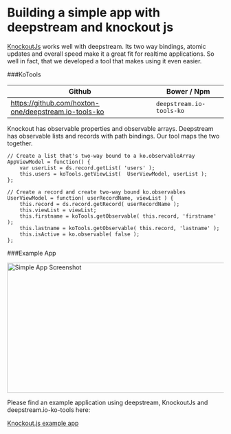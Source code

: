 Building a simple app with deepstream and knockout js
=====================================================
[KnockoutJs](http://knockoutjs.com/) works well with deepstream. Its two way bindings, atomic updates and overall speed make it a great fit for realtime applications. So well in fact, that we developed a tool that makes using it even easier.

###KoTools
<table class="mini space">
	<thead>
		<tr>
			<th><i class="fa fa-github"></i>Github</th>
			<th><i class="fa fa-cube"></i>Bower / Npm</th>
		</tr>
	</thead>
	<tbody>
		<tr>
			<td>
				<a href="https://github.com/hoxton-one/deepstream.io-tools-ko">
					https://github.com/hoxton-one/deepstream.io-tools-ko
				</a>
			</td>
			<td><code>deepstream.io-tools-ko</code></td>
		</tr>
	</tbody>
</table>

Knockout has observable properties and observable arrays. Deepstream has observable lists and records with path bindings. Our tool maps the two together.

	// Create a list that's two-way bound to a ko.observableArray
	AppViewModel = function() {
		var userList = ds.record.getList( 'users' );
		this.users = koTools.getViewList(  UserViewModel, userList );
	};

	// Create a record and create two-way bound ko.observables
	UserViewModel = function( userRecordName, viewList ) {
		this.record = ds.record.getRecord( userRecordName );
		this.viewList = viewList;
		this.firstname = koTools.getObservable( this.record, 'firstname' );
		this.lastname = koTools.getObservable( this.record, 'lastname' );
		this.isActive = ko.observable( false );
	};


###Example App
<div class="img-container">
	<img class="tutorial" width="602" height="302" src="../assets/images/simple-app.png" alt="Simple App Screenshot" />
</div>

Please find an example application using deepstream, KnockoutJs and deepstream.io-ko-tools here:

<a class="mega" href="https://github.com/hoxton-one/ds-demo-simple-app-ko"><i class="fa fa-github"></i>Knockout.js example app</a>